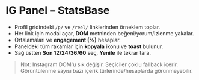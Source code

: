 # IG Panel – StatsBase

- Profil gridindeki `/p/` ve `/reel/` linklerinden örneklem toplar.
- Her link için modal açar, **DOM** metninden beğeni/yorum/izlenme yakalar.
- Ortalamaları ve **engagement (%)** hesaplar.
- Paneldeki tüm rakamlar için **kopyala** ikonu ve **toast** bulunur.
- Sağ üstten **Son 12/24/36/60** seç, **Yenile** ile tekrar tara.

> Not: Instagram DOM'u sık değişir. Seçiciler çoklu fallback içerir. Görüntülenme sayısı bazı içerik türlerinde/hesaplarda görünmeyebilir.
